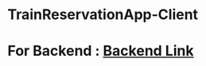 # TrainReservationApp-Client

# For Backend : [Backend Link](https://github.com/AmitJalal/TrainReservationApi)
